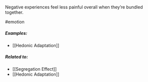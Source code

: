 Negative experiences feel less painful overall when they’re bundled together.

#emotion

##### Examples:

- [[Hedonic Adaptation]] 

##### Related to:

- [[Segregation Effect]] 
- [[Hedonic Adaptation]] 